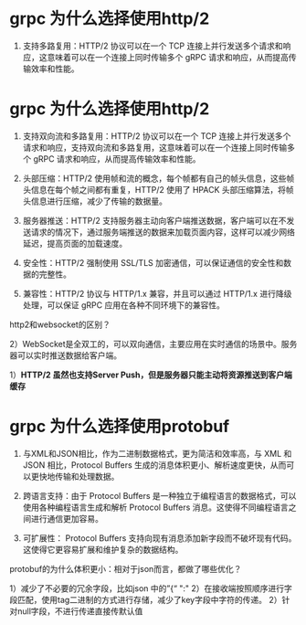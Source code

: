 

# grpc 为什么选择使用http/2 

1.  支持多路复用：HTTP/2 协议可以在一个 TCP 连接上并行发送多个请求和响应，这意味着可以在一个连接上同时传输多个 gRPC 请求和响应，从而提高传输效率和性能。

# grpc 为什么选择使用http/2 

1.  支持双向流和多路复用：HTTP/2 协议可以在一个 TCP 连接上并行发送多个请求和响应，支持双向流和多路复用，这意味着可以在一个连接上同时传输多个 gRPC 请求和响应，从而提高传输效率和性能。
    
2.  头部压缩：HTTP/2 使用帧和流的概念，每个帧都有自己的帧头信息，这些帧头信息在每个帧之间都有重复，HTTP/2 使用了 HPACK 头部压缩算法，将帧头信息进行压缩，减少了传输的数据量。
    
3.  服务器推送：HTTP/2 支持服务器主动向客户端推送数据，客户端可以在不发送请求的情况下，通过服务端推送的数据来加载页面内容，这样可以减少网络延迟，提高页面的加载速度。
    
4.  安全性：HTTP/2 强制使用 SSL/TLS 加密通信，可以保证通信的安全性和数据的完整性。
    
5.  兼容性：HTTP/2 协议与 HTTP/1.x 兼容，并且可以通过 HTTP/1.x 进行降级处理，可以保证 gRPC 应用在各种不同环境下的兼容性。


http2和websocket的区别？

2）WebSocket是全双工的，可以双向通信，主要应用在实时通信的场景中。服务器可以实时推送数据给客户端。 

1）**HTTP/2 虽然也支持Server Push，但是服务器只能主动将资源推送到客户端缓存**



# grpc 为什么选择使用protobuf

1.  与XML和JSON相比，作为二进制数据格式，更为简洁和效率高，与 XML 和 JSON 相比，Protocol Buffers 生成的消息体积更小、解析速度更快，从而可以更快地传输和处理数据。
    
2.  跨语言支持：由于 Protocol Buffers 是一种独立于编程语言的数据格式，可以使用各种编程语言生成和解析 Protocol Buffers 消息。这使得不同编程语言之间进行通信更加容易。
    
3.  可扩展性： Protocol Buffers 支持向现有消息添加新字段而不破坏现有代码。这使得它更容易扩展和维护复杂的数据结构。


protobuf的为什么体积更小：相对于json而言，都做了哪些优化？

1）减少了不必要的冗余字段，比如json 中的”{“ ":"
2）在接收端按照顺序进行字段匹配，使用tag二进制的方式进行存储，减少了key字段中字符的传递。
2）针对null字段，不进行传递直接传默认值
